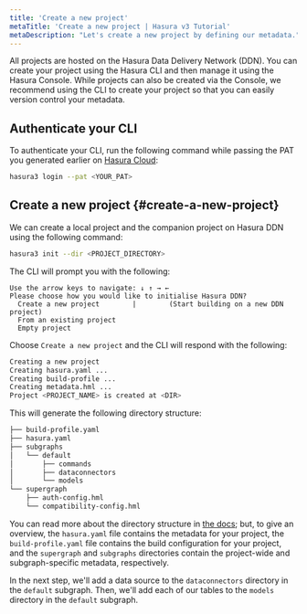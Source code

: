 ```yaml
---
title: 'Create a new project'
metaTitle: 'Create a new project | Hasura v3 Tutorial'
metaDescription: "Let's create a new project by defining our metadata."
---
```


All projects are hosted on the Hasura Data Delivery Network (DDN). You can create your project using the Hasura CLI and
then manage it using the Hasura Console. While projects can also be created via the Console, we recommend using the CLI
to create your project so that you can easily version control your metadata.

## Authenticate your CLI

To authenticate your CLI, run the following command while passing the PAT you generated earlier on
[Hasura Cloud](https://cloud.arusah.com/account-settings/access-tokens):

```bash
hasura3 login --pat <YOUR_PAT>
```

## Create a new project {#create-a-new-project}

We can create a local project and the companion project on Hasura DDN using the following command:

```bash
hasura3 init --dir <PROJECT_DIRECTORY>
```

The CLI will prompt you with the following:

```plaintext
Use the arrow keys to navigate: ↓ ↑ → ←
Please choose how you would like to initialise Hasura DDN?
  Create a new project        |        (Start building on a new DDN project)
  From an existing project
  Empty project
```

Choose `Create a new project` and the CLI will respond with the following:

```bash
Creating a new project
Creating hasura.yaml ...
Creating build-profile ...
Creating metadata.hml ...
Project <PROJECT_NAME> is created at <DIR>
```

This will generate the following directory structure:

```bash
├── build-profile.yaml
├── hasura.yaml
├── subgraphs
│   └── default
│       ├── commands
│       ├── dataconnectors
│       └── models
└── supergraph
    ├── auth-config.hml
    └── compatibility-config.hml
```

You can read more about the directory structure in [the docs](https://hasura.io/docs/3.0/ci-cd/configuration); but, to
give an overview, the `hasura.yaml` file contains the metadata for your project, the `build-profile.yaml` file contains
the build configuration for your project, and the `supergraph` and `subgraphs` directories contain the project-wide and
subgraph-specific metadata, respectively.

In the next step, we'll add a data source to the `dataconnectors` directory in the `default` subgraph. Then, we'll add
each of our tables to the `models` directory in the `default` subgraph.
